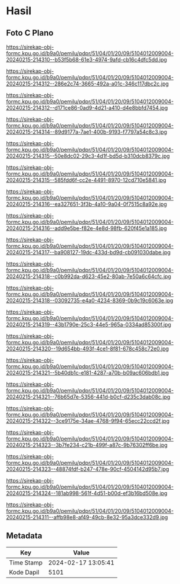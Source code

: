 # Hasil

## Foto C Plano

https://sirekap-obj-formc.kpu.go.id/b9a0/pemilu/pdpr/51/04/01/20/09/5104012009004-20240215-214310--b53f5b68-61e3-4974-9afd-cb16c4dfc5dd.jpg

https://sirekap-obj-formc.kpu.go.id/b9a0/pemilu/pdpr/51/04/01/20/09/5104012009004-20240215-214312--286e2c74-3665-492a-a01c-346c117dbc2c.jpg

https://sirekap-obj-formc.kpu.go.id/b9a0/pemilu/pdpr/51/04/01/20/09/5104012009004-20240215-214312--d171ce86-0ad9-4d21-a410-d4e8bbfd7454.jpg

https://sirekap-obj-formc.kpu.go.id/b9a0/pemilu/pdpr/51/04/01/20/09/5104012009004-20240215-214314--89d9177a-7ae1-400b-9193-f7797a54c8c3.jpg

https://sirekap-obj-formc.kpu.go.id/b9a0/pemilu/pdpr/51/04/01/20/09/5104012009004-20240215-214315--50e8dc02-29c3-4d1f-bd5d-b310dcb8379c.jpg

https://sirekap-obj-formc.kpu.go.id/b9a0/pemilu/pdpr/51/04/01/20/09/5104012009004-20240215-214315--585fdd6f-cc2e-4491-8970-12cd710e5841.jpg

https://sirekap-obj-formc.kpu.go.id/b9a0/pemilu/pdpr/51/04/01/20/09/5104012009004-20240215-214316--ea327651-3f3b-4a10-9a04-0f7515c8a92e.jpg

https://sirekap-obj-formc.kpu.go.id/b9a0/pemilu/pdpr/51/04/01/20/09/5104012009004-20240215-214316--add9e5be-f82e-4e8d-98fb-620f45e1a185.jpg

https://sirekap-obj-formc.kpu.go.id/b9a0/pemilu/pdpr/51/04/01/20/09/5104012009004-20240215-214317--ba908127-19dc-433d-bd9d-cb091030dabe.jpg

https://sirekap-obj-formc.kpu.go.id/b9a0/pemilu/pdpr/51/04/01/20/09/5104012009004-20240215-214318--c0b992da-d623-45e2-80ab-7e50a6c64cfc.jpg

https://sirekap-obj-formc.kpu.go.id/b9a0/pemilu/pdpr/51/04/01/20/09/5104012009004-20240215-214318--03092735-e4a0-4234-8369-0b9c19c6063e.jpg

https://sirekap-obj-formc.kpu.go.id/b9a0/pemilu/pdpr/51/04/01/20/09/5104012009004-20240215-214319--43b1790e-25c3-44e5-965a-0334ad85300f.jpg

https://sirekap-obj-formc.kpu.go.id/b9a0/pemilu/pdpr/51/04/01/20/09/5104012009004-20240215-214320--19d654bb-493f-4ce1-8f81-678c458c72e0.jpg

https://sirekap-obj-formc.kpu.go.id/b9a0/pemilu/pdpr/51/04/01/20/09/5104012009004-20240215-214321--5b40db1c-e181-4287-a70b-b09ac606bdb1.jpg

https://sirekap-obj-formc.kpu.go.id/b9a0/pemilu/pdpr/51/04/01/20/09/5104012009004-20240215-214321--76b65d7e-5356-441d-b0cf-d235c3dab08c.jpg

https://sirekap-obj-formc.kpu.go.id/b9a0/pemilu/pdpr/51/04/01/20/09/5104012009004-20240215-214322--3ce9175e-34ae-4768-9f94-65ecc22ccd2f.jpg

https://sirekap-obj-formc.kpu.go.id/b9a0/pemilu/pdpr/51/04/01/20/09/5104012009004-20240215-214323--3b7fe234-c21b-499f-a87c-9b76302ff6be.jpg

https://sirekap-obj-formc.kpu.go.id/b9a0/pemilu/pdpr/51/04/01/20/09/5104012009004-20240215-214323--48874fdf-b247-478e-90cf-4504142d95b7.jpg

https://sirekap-obj-formc.kpu.go.id/b9a0/pemilu/pdpr/51/04/01/20/09/5104012009004-20240215-214324--181ab998-561f-4d51-b00d-ef3b16bd508e.jpg

https://sirekap-obj-formc.kpu.go.id/b9a0/pemilu/pdpr/51/04/01/20/09/5104012009004-20240215-214311--affb98e8-af49-49cb-8e32-95a3dce332d9.jpg


## Metadata

| Key        | Value               |
| ---------- | ------------------- |
| Time Stamp | 2024-02-17 13:05:41 |
| Kode Dapil | 5101                |



